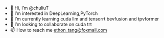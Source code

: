 - 👋 Hi, I’m @chuliuT
- 👀 I’m interested in DeepLearning,PyTorch
- 🌱 I’m currently learning cuda llm and tensorrt bevfusion and tpvformer
- 💞️ I’m looking to collaborate on cuda trt
- 📫 How to reach me ethon_tang@foxmail.com

<!---
chuliuT/chuliuT is a ✨ special ✨ repository because its `README.md` (this file) appears on your GitHub profile.
You can click the Preview link to take a look at your changes.
--->
